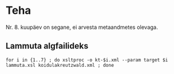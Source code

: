 # Teha

Nr. 8. kuupäev on segane, ei arvesta metaandmetes olevaga.


## Lammuta algfailideks

```
for i in {1..7} ; do xsltproc -o kt-$i.xml --param target $i lammuta.xsl koidulakreutzwald.xml ; done

```
